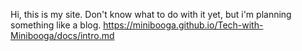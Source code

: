 Hi, this is my site.
Don't know what to do with it yet, but i'm planning something like a blog.
https://minibooga.github.io/Tech-with-Minibooga/docs/intro.md
